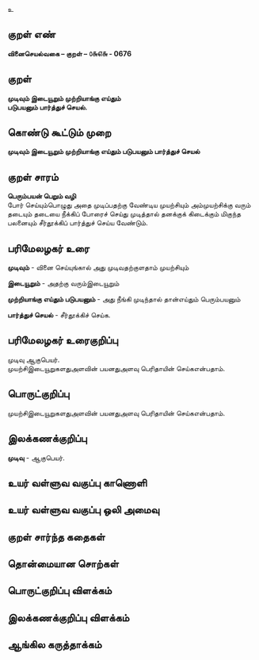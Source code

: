 உ

## குறள் எண் 

**வினைசெயல்வகை – குறள் – ௦௬௭௬ - 0676**    

## குறள் 

**முடிவும் இடையூறும் முற்றியாங்கு எய்தும்  
படுபயனும் பார்த்துச் செயல்.**  

## கொண்டு கூட்டும் முறை

**முடிவும் இடையூறும் முற்றியாங்கு எய்தும் படுபயனும் பார்த்துச் செயல்**

## குறள் சாரம் 

**பெரும்பயன் பெறும் வழி**  
போர் செய்யும்பொழுது அதை முடிப்பதற்கு வேண்டிய முயற்சியும் அம்முயற்சிக்கு வரும் தடையும் தடையை நீக்கிப் போரைச் செய்து முடித்தால் தனக்குக் கிடைக்கும் மிகுந்த பலனையும் சீர்தூக்கிப் பார்த்துச் செய்ய வேண்டும்.  

## பரிமேலழகர் உரை

**முடிவும்** - வினை செய்யுங்கால் அது முடிவதற்குளதாம் முயற்சியும்  

**இடையூறும்** - அதற்கு வரும்இடையூறும்  

**முற்றியாங்கு எய்தும் படுபயனும்** - அது நீங்கி முடிந்தால் தான்எய்தும் பெரும்பயனும்  

**பார்த்துச் செயல்** - சீர்தூக்கிச் செய்க. 

## பரிமேலழகர் உரைகுறிப்பு   

முடிவு ஆகுபெயர்.  
முயற்சிஇடையூறுகளதுஅளவின் பயனதுஅளவு பெரிதாயின் செய்கஎன்பதாம்.    

## பொருட்குறிப்பு 

முயற்சிஇடையூறுகளதுஅளவின் பயனதுஅளவு பெரிதாயின் செய்கஎன்பதாம்.    

## இலக்கணக்குறிப்பு  

**முடிவு** - ஆகுபெயர்.  

## உயர் வள்ளுவ வகுப்பு காணொளி


## உயர் வள்ளுவ வகுப்பு ஒலி அமைவு 

 
## குறள் சார்ந்த கதைகள் 


## தொன்மையான சொற்கள்


## பொருட்குறிப்பு விளக்கம்


## இலக்கணக்குறிப்பு விளக்கம்


## ஆங்கில கருத்தாக்கம் 


